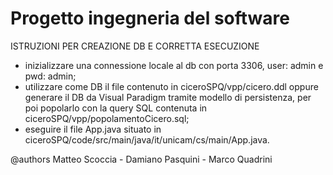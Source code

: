 # Progetto ingegneria del software

ISTRUZIONI PER CREAZIONE DB E CORRETTA ESECUZIONE
  - inizializzare una connessione locale al db con porta 3306, user: admin e pwd: admin;
  - utilizzare come DB il file contenuto in ciceroSPQ/vpp/cicero.ddl oppure generare il DB da Visual Paradigm tramite modello di persistenza, per poi popolarlo con la query SQL contenuta in ciceroSPQ/vpp/popolamentoCicero.sql;
  - eseguire il file App.java situato in ciceroSPQ/code/src/main/java/it/unicam/cs/main/App.java.

@authors Matteo Scoccia - Damiano Pasquini - Marco Quadrini
